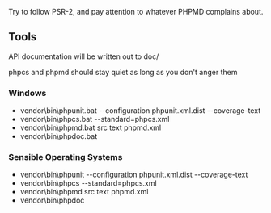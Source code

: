 Try to follow PSR-2, and pay attention to whatever PHPMD complains about.

## Tools

API documentation will be written out to doc/

phpcs and phpmd should stay quiet as long as you don't anger them

### Windows
- vendor\bin\phpunit.bat --configuration phpunit.xml.dist --coverage-text
- vendor\bin\phpcs.bat --standard=phpcs.xml
- vendor\bin\phpmd.bat src text phpmd.xml
- vendor\bin\phpdoc.bat

### Sensible Operating Systems
- vendor\bin\phpunit --configuration phpunit.xml.dist --coverage-text
- vendor\bin\phpcs --standard=phpcs.xml
- vendor\bin\phpmd src text phpmd.xml
- vendor\bin\phpdoc